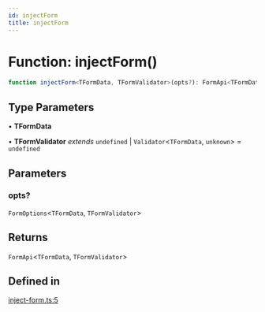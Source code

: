 ```yaml
---
id: injectForm
title: injectForm
---
```


# Function: injectForm()

```ts
function injectForm<TFormData, TFormValidator>(opts?): FormApi<TFormData, TFormValidator>
```

## Type Parameters

• **TFormData**

• **TFormValidator** *extends* `undefined` \| `Validator`\<`TFormData`, `unknown`\> = `undefined`

## Parameters

### opts?

`FormOptions`\<`TFormData`, `TFormValidator`\>

## Returns

`FormApi`\<`TFormData`, `TFormValidator`\>

## Defined in

[inject-form.ts:5](https://github.com/TanStack/form/blob/main/packages/angular-form/src/inject-form.ts#L5)
